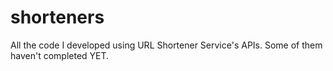 # shorteners
All the code I developed using URL Shortener Service's APIs.
Some of them haven't completed YET.
